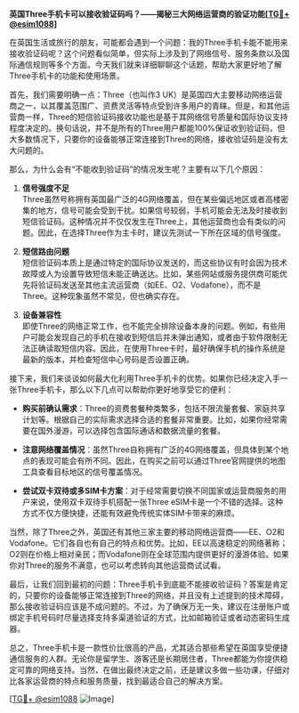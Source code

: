 **英国Three手机卡可以接收验证码吗？——揭秘三大网络运营商的验证功能[[TG💪+ @esim1088](https://t.me/s/esim1088)]**

在英国生活或旅行的朋友，可能都会遇到一个问题：我的Three手机卡能不能用来接收验证码呢？这个问题看似简单，但实际上涉及到了网络信号、服务条款以及国际通信规则等多个方面。今天我们就来详细聊聊这个话题，帮助大家更好地了解Three手机卡的功能和使用场景。

首先，我们需要明确一点：Three（也叫作3 UK）是英国四大主要移动网络运营商之一，以其覆盖范围广、资费灵活等特点受到许多用户的青睐。但是，和其他运营商一样，Three的短信验证码接收功能也是基于其网络信号质量和国际协议支持程度决定的。换句话说，并不是所有的Three用户都能100%保证收到验证码，但大多数情况下，只要你的设备能够正常连接到Three的网络，接收验证码是没有太大问题的。

那么，为什么会有“不能收到验证码”的情况发生呢？主要有以下几个原因：

1. **信号强度不足**  
   Three虽然号称拥有英国最广泛的4G网络覆盖，但在某些偏远地区或者高楼密集的地方，信号可能会受到干扰。如果信号较弱，手机可能会无法及时接收到短信验证码。这种情况并不仅仅发生在Three上，其他运营商也会有类似的问题。因此，在选择Three作为主卡时，建议先测试一下所在区域的信号强度。

2. **短信路由问题**  
   短信验证码本质上是通过特定的国际协议发送的，而这些协议有时会因为技术故障或人为设置导致短信未能正确送达。比如，某些网站或服务提供商可能优先将验证码发送至其他主流运营商（如EE、O2、Vodafone），而不是Three。这种现象虽然不常见，但也确实存在。

3. **设备兼容性**  
   即使Three的网络正常工作，也不能完全排除设备本身的问题。例如，有些用户可能会发现自己的手机在接收到短信后并未弹出通知，或者由于软件限制无法正确读取短信内容。因此，在使用Three卡时，最好确保手机的操作系统是最新的版本，并检查短信中心号码是否设置正确。

接下来，我们来谈谈如何最大化利用Three手机卡的优势。如果你已经决定入手一张Three手机卡，那么以下几点可以帮助你更好地享受它的便利：

- **购买前确认需求**：Three的资费套餐种类繁多，包括不限流量套餐、家庭共享计划等。根据自己的实际需求选择合适的套餐非常重要。比如，如果你经常需要在国外漫游，可以选择包含国际通话和数据流量的套餐。
  
- **注意网络覆盖情况**：虽然Three自称拥有广泛的4G网络覆盖，但具体到某个地点的表现可能会有所不同。因此，在购买之前可以通过Three官网提供的地图工具查看目标地区的信号覆盖情况。

- **尝试双卡双待或多SIM卡方案**：对于经常需要切换不同国家或运营商服务的用户来说，使用双卡双待手机搭配一张Three eSIM卡是一个不错的选择。这种方式不仅方便快捷，还能有效避免传统实体SIM卡带来的麻烦。

当然，除了Three之外，英国还有其他三家主要的移动网络运营商——EE、O2和Vodafone。它们各自也有自己的特点和优势。比如，EE以高速稳定的网络著称；O2则在价格上相对亲民；而Vodafone则在全球范围内提供更好的漫游体验。如果你对Three的服务不满意，也可以考虑转向其他运营商试试看。

最后，让我们回到最初的问题：Three手机卡到底能不能接收验证码？答案是肯定的，只要你的设备能够正常连接到Three的网络，并且没有上述提到的技术障碍，那么接收验证码应该是不成问题的。不过，为了确保万无一失，建议在注册账户或绑定手机号码时尽量选择支持多渠道验证的方式，比如邮箱验证或者动态密码生成器。

总之，Three手机卡是一款性价比很高的产品，尤其适合那些希望在英国享受便捷通信服务的人群。无论你是留学生、游客还是长期居住者，Three都能为你提供稳定可靠的网络支持。当然，在做出最终决定之前，还是建议多做一些功课，仔细对比各家运营商的特点和服务质量，找到最适合自己的解决方案。

[[TG💪+ @esim1088](https://t.me/s/esim1088) ![Image](https://i.postimg.cc/4NQfJmqS/Snipaste-2025-05-13-00-14-12.png)]